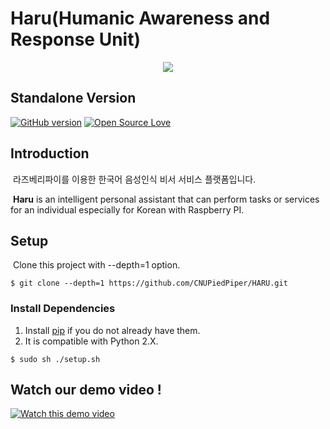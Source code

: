 
Haru(Humanic Awareness and Response Unit) 
===============================================================================

<p align="center">
  <img src="http://i.imgur.com/0TUUXZO.png">
</p>

## Standalone Version
[![GitHub version](https://badge.fury.io/gh/boennemann%2Fbadges.svg)](http://badge.fury.io/gh/boennemann%2Fbadges)
[![Open Source Love](https://badges.frapsoft.com/os/mit/mit.svg?v=102)](https://github.com/ellerbrock/open-source-badge/)

## Introduction
&nbsp;라즈베리파이를 이용한 한국어 음성인식 비서 서비스 플랫폼입니다.

&nbsp;**Haru** is an intelligent personal assistant that can perform tasks or services for an individual especially for Korean with Raspberry PI.

## Setup
&nbsp;Clone this project with --depth=1 option.
```
$ git clone --depth=1 https://github.com/CNUPiedPiper/HARU.git
```

### Install Dependencies

1. Install [pip](https://pip.pypa.io/) if you do not already have them.
2. It is compatible with Python 2.X.
    
```
$ sudo sh ./setup.sh
```

## Watch our demo video !
[![Watch this demo video](https://img.youtube.com/vi/CyqrgM0Fyvk/0.jpg)](https://www.youtube.com/watch?v=CyqrgM0Fyvk)

